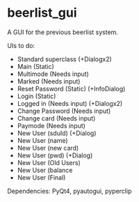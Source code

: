# beerlist_gui
A GUI for the previous beerlist system.

UIs to do:
 - Standard superclass (+Dialogx2)
 - Main (Static)
 - Multimode (Needs input)
 - Marked (Needs input)
 - Reset Password (Static) (+InfoDialog)
 - Login (Static)
 - Logged in (Needs input) (+Dialogx2)
 - Change Password (Needs input)
 - Change card (Needs input)
 - Paymode (Needs input)
 - New User (sduId) (+Dialog)
 - New User (name)
 - New User (new card)
 - New User (pwd) (+Dialog)
 - New User (Old Users)
 - New User (balance
 - New User (Final)

Dependencies: PyQt4, pyautogui, pyperclip
